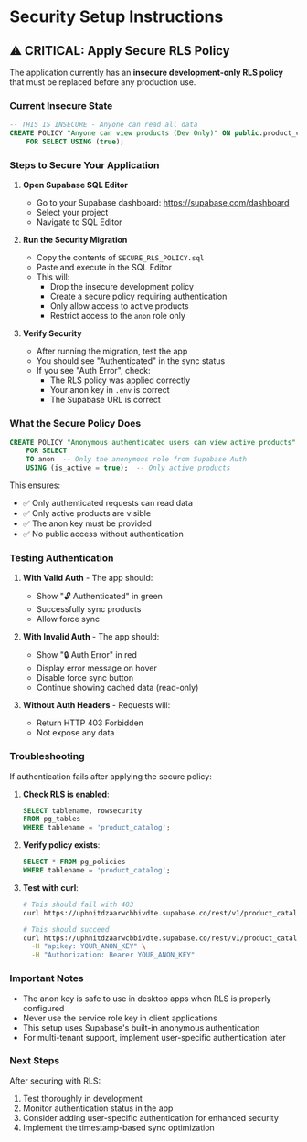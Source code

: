 # Security Setup Instructions

## ⚠️ CRITICAL: Apply Secure RLS Policy

The application currently has an **insecure development-only RLS policy** that must be replaced before any production use.

### Current Insecure State
```sql
-- THIS IS INSECURE - Anyone can read all data
CREATE POLICY "Anyone can view products (Dev Only)" ON public.product_catalog
    FOR SELECT USING (true);
```

### Steps to Secure Your Application

1. **Open Supabase SQL Editor**
   - Go to your Supabase dashboard: https://supabase.com/dashboard
   - Select your project
   - Navigate to SQL Editor

2. **Run the Security Migration**
   - Copy the contents of `SECURE_RLS_POLICY.sql`
   - Paste and execute in the SQL Editor
   - This will:
     - Drop the insecure development policy
     - Create a secure policy requiring authentication
     - Only allow access to active products
     - Restrict access to the `anon` role only

3. **Verify Security**
   - After running the migration, test the app
   - You should see "Authenticated" in the sync status
   - If you see "Auth Error", check:
     - The RLS policy was applied correctly
     - Your anon key in `.env` is correct
     - The Supabase URL is correct

### What the Secure Policy Does

```sql
CREATE POLICY "Anonymous authenticated users can view active products" ON public.product_catalog
    FOR SELECT 
    TO anon  -- Only the anonymous role from Supabase Auth
    USING (is_active = true);  -- Only active products
```

This ensures:
- ✅ Only authenticated requests can read data
- ✅ Only active products are visible
- ✅ The anon key must be provided
- ✅ No public access without authentication

### Testing Authentication

1. **With Valid Auth** - The app should:
   - Show "🔓 Authenticated" in green
   - Successfully sync products
   - Allow force sync

2. **With Invalid Auth** - The app should:
   - Show "🔒 Auth Error" in red
   - Display error message on hover
   - Disable force sync button
   - Continue showing cached data (read-only)

3. **Without Auth Headers** - Requests will:
   - Return HTTP 403 Forbidden
   - Not expose any data

### Troubleshooting

If authentication fails after applying the secure policy:

1. **Check RLS is enabled**:
   ```sql
   SELECT tablename, rowsecurity 
   FROM pg_tables 
   WHERE tablename = 'product_catalog';
   ```

2. **Verify policy exists**:
   ```sql
   SELECT * FROM pg_policies 
   WHERE tablename = 'product_catalog';
   ```

3. **Test with curl**:
   ```bash
   # This should fail with 403
   curl https://uphnitdzaarwcbbivdte.supabase.co/rest/v1/product_catalog

   # This should succeed
   curl https://uphnitdzaarwcbbivdte.supabase.co/rest/v1/product_catalog \
     -H "apikey: YOUR_ANON_KEY" \
     -H "Authorization: Bearer YOUR_ANON_KEY"
   ```

### Important Notes

- The anon key is safe to use in desktop apps when RLS is properly configured
- Never use the service role key in client applications
- This setup uses Supabase's built-in anonymous authentication
- For multi-tenant support, implement user-specific authentication later

### Next Steps

After securing with RLS:
1. Test thoroughly in development
2. Monitor authentication status in the app
3. Consider adding user-specific authentication for enhanced security
4. Implement the timestamp-based sync optimization